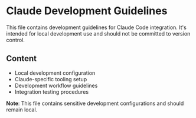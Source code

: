 # Claude Development Guidelines

This file contains development guidelines for Claude Code integration.
It's intended for local development use and should not be committed to version control.

## Content
- Local development configuration
- Claude-specific tooling setup
- Development workflow guidelines
- Integration testing procedures

**Note**: This file contains sensitive development configurations and should remain local.

